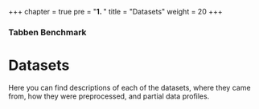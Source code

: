 +++
chapter = true
pre = "<b>1. </b>"
title = "Datasets"
weight = 20
+++

### Tabben Benchmark

# Datasets

Here you can find descriptions of each of the datasets, where they came from, how they were preprocessed, and partial data profiles.
